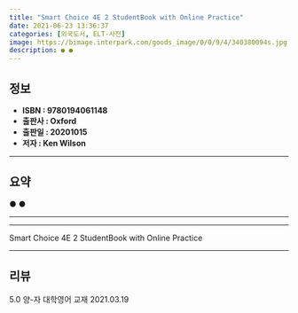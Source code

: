 ```yaml
---
title: "Smart Choice 4E 2 StudentBook with Online Practice"
date: 2021-06-23 13:36:37
categories: [외국도서, ELT-사전]
image: https://bimage.interpark.com/goods_image/0/0/9/4/340380094s.jpg
description: ● ●
---
```


## **정보**

- **ISBN : 9780194061148**
- **출판사 : Oxford**
- **출판일 : 20201015**
- **저자 : Ken Wilson**

------



## **요약**

●  ●  

------



------


Smart Choice 4E 2 StudentBook with Online Practice 

------


## **리뷰** 

5.0 양-자 대학영어 교재 2021.03.19 <br/>